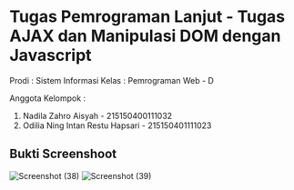 # Tugas Pemrograman Lanjut - Tugas AJAX dan Manipulasi DOM dengan Javascript
Prodi            : Sistem Informasi
Kelas            : Pemrograman Web - D

Anggota Kelompok : 
1. Nadila Zahro Aisyah - 215150400111032
2. Odilia Ning Intan Restu Hapsari - 215150401111023

## Bukti Screenshoot
![Screenshot (38)](https://github.com/nadiladea01/demo-jquery/assets/98120166/e4565069-3c09-4f1e-9ae8-d033b941114b)
![Screenshot (39)](https://github.com/nadiladea01/demo-jquery/assets/98120166/cfc3e88e-7ed8-4d70-ae84-5517da12df21)
